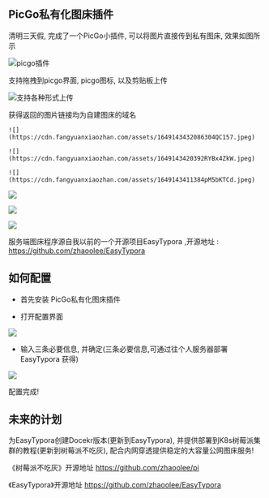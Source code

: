 ## PicGo私有化图床插件

清明三天假, 完成了一个PicGo小插件, 可以将图片直接传到私有图床, 效果如图所示

![picgo插件](https://cdn.fangyuanxiaozhan.com/assets/1649143224074DD5Z0X0Q.png)

支持拖拽到picgo界面, picgo图标, 以及剪贴板上传

![支持各种形式上传](https://cdn.fangyuanxiaozhan.com/assets/1649143669492nxQdt25e.gif)

获得返回的图片链接均为自建图床的域名

```
![](https://cdn.fangyuanxiaozhan.com/assets/1649143432086304QC157.jpeg)

![](https://cdn.fangyuanxiaozhan.com/assets/1649143420392RYBx4ZkW.jpeg)

![](https://cdn.fangyuanxiaozhan.com/assets/1649143411384pM5bKTCd.jpeg)
```

![](https://cdn.fangyuanxiaozhan.com/assets/1649143432086304QC157.jpeg)

![](https://cdn.fangyuanxiaozhan.com/assets/1649143420392RYBx4ZkW.jpeg)

![](https://cdn.fangyuanxiaozhan.com/assets/1649143411384pM5bKTCd.jpeg)

服务端图床程序源自我以前的一个开源项目EasyTypora ,开源地址 : https://github.com/zhaoolee/EasyTypora



## 如何配置

- 首先安装 PicGo私有化图床插件

- 打开配置界面

![](https://cdn.fangyuanxiaozhan.com/assets/1649144135967d1TsRH6x.png)

- 输入三条必要信息, 并确定(三条必要信息,可通过往个人服务器部署EasyTypora 获得)

![](https://cdn.fangyuanxiaozhan.com/assets/1649144233519FpAb5r4E.png)


配置完成!



## 未来的计划

为EasyTypora创建Docekr版本(更新到EasyTypora), 并提供部署到K8s树莓派集群的教程(更新到树莓派不吃灰), 配合内网穿透提供稳定的大容量公网图床服务!


《树莓派不吃灰》开源地址 https://github.com/zhaoolee/pi

《EasyTypora》开源地址  https://github.com/zhaoolee/EasyTypora





